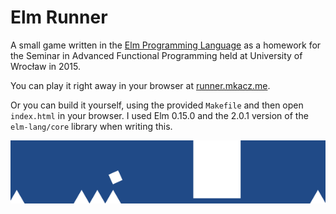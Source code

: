 Elm Runner
==========

A small game written in the [Elm Programming Language](http://elm-lang.org) as a homework for the Seminar in Advanced Functional Programming held at University of Wrocław in 2015.

You can play it right away in your browser at [runner.mkacz.me](runner.mkacz.me).

Or you can build it yourself, using the provided `Makefile` and then open `index.html` in your browser. I used Elm 0.15.0 and the 2.0.1 version of the `elm-lang/core` library when writing this.

![Screenshot](screenshot.png)
